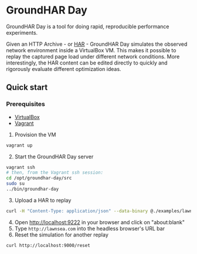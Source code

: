 # GroundHAR Day

GroundHAR Day is a tool for doing rapid, reproducible performance experiments.

Given an HTTP Archive - or [HAR][] - GroundHAR Day simulates the observed
network environment inside a VirtualBox VM. This makes it possible to replay the
captured page load under different network conditions. More interestingly, the
HAR content can be edited directly to quickly and rigorously evaluate different
optimization ideas.

## Quick start

### Prerequisites

* [VirtualBox][]
* [Vagrant][]

1. Provision the VM

  ```sh
  vagrant up
  ```

2. Start the GroundHAR Day server

  ```sh
  vagrant ssh
  # then, from the Vagrant ssh session:
  cd /opt/groundhar-day/src
  sudo su
  ../bin/groundhar-day
  ```

3. Upload a HAR to replay

  ```sh
  curl -H "Content-Type: application/json" --data-binary @./examples/lawnsea.com.har -X PUT http://localhost:9000/har
  ```

4. Open [http://localhost:9222](http://localhost:9222) in your browser and click on "about:blank"
5. Type `http://lawnsea.com` into the headless browser's URL bar
6. Reset the simulation for another replay

  ```sh
  curl http://localhost:9000/reset
  ```

[HAR]: http://www.softwareishard.com/blog/har-12-spec/
[Vagrant]: https://www.vagrantup.com/downloads.html
[VirtualBox]: https://www.virtualbox.org/wiki/Downloads
